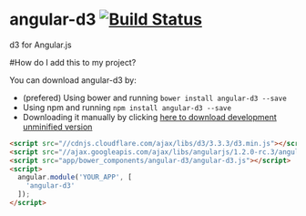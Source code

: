 # angular-d3 [![Build Status](https://travis-ci.org/gdi2290/angular-d3.png?branch=master)](https://travis-ci.org/gdi2290/angular-d3)
d3 for Angular.js

#How do I add this to my project?

You can download angular-d3 by:

* (prefered) Using bower and running `bower install angular-d3 --save`
* Using npm and running `npm install angular-d3 --save`
* Downloading it manually by clicking [here to download development unminified version](https://raw.github.com/gdi2290/angular-d3/master/angular-d3.js)


````html
<script src="//cdnjs.cloudflare.com/ajax/libs/d3/3.3.3/d3.min.js"></script>
<script src="//ajax.googleapis.com/ajax/libs/angularjs/1.2.0-rc.3/angular.min.js"></script>
<script src="app/bower_components/angular-d3/angular-d3.js"></script>
<script>
  angular.module('YOUR_APP', [
    'angular-d3'
  ]);
</script>
````
